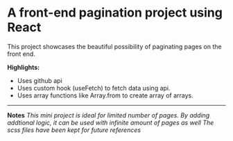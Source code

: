 # A front-end pagination project using React

This project showcases the beautiful possibility of paginating pages on the front end.

**Highlights:**

- Uses github api
- Uses custom hook (useFetch) to fetch data using api.
- Uses array functions like Array.from to create array of arrays.

---

**Notes**
_This mini project is ideal for limited number of pages._
_By adding addtional logic, it can be used with infinite amount of pages as well_
_The scss files have been kept for future references_
